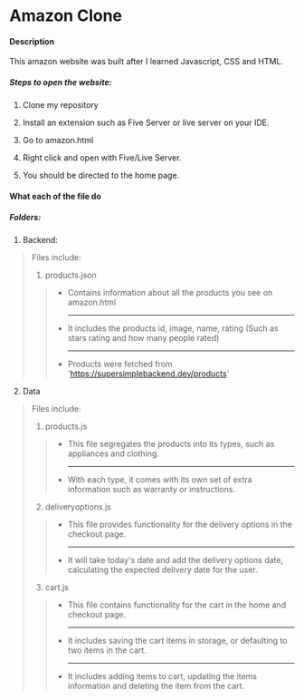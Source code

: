 # Amazon Clone 
#### Description
This amazon website was built after I learned Javascript, CSS and HTML.


##### Steps to open the website:
1. Clone my repository

2. Install an extension such as Five Server or live server on your IDE.

3. Go to amazon.html

4. Right click and open with Five/Live Server.

5. You should be directed to the home page.

#### What each of the file do
##### Folders:
1. Backend:
>Files include:
>1. products.json 
>> - Contains information about all the products you see on amazon.html<hr>
>> - It includes the products id, image, name, rating (Such as stars rating and how many people rated)<hr>
>> - Products were fetched from 'https://supersimplebackend.dev/products'

2. Data
>Files include:
>1. products.js
>> - This file segregates the products into its types, such as appliances and clothing. <hr>
>> - With each type, it comes with its own set of extra information such as warranty or instructions. 
>2. deliveryoptions.js
>> - This file provides functionality for the delivery options in the checkout page.<hr>
>> - It will take today's date and add the delivery options date, calculating the expected delivery date for the user. 
>3. cart.js
>> - This file contains functionality for the cart in the home and checkout page. <hr>
>> - It includes saving the cart items in storage, or defaulting to two items in the cart.<hr>
>> - It includes adding items to cart, updating the items information and deleting the item from the cart. 